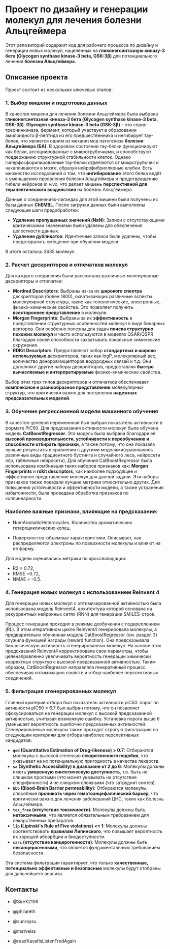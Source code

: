 
# Проект по дизайну и генерации молекул для лечения болезни Альцгеймера

Этот репозиторий содержит код для рабочего процесса по дизайну и генерации новых молекул, нацеленных на **гликонегсинтазную киназу-3 бета (Glycogen synthase kinase-3 beta, GSK-3β)** для потенциального лечения **болезни Альцгеймера**.

## Описание проекта

Проект состоит из нескольких ключевых этапов:

### 1\. Выбор мишени и подготовка данных

В качестве мишени для лечения болезни Альцгеймера была выбрана **гликонегсинтазная киназа-3 бета (Glycogen synthase kinase-3 beta, GSK-3β)**.
**Glycogen synthase kinase-3 beta (GSK-3β)** – это серин-треонинкиназа, фермент, который участвует в образовании амилоидного β-пептида из его предшественника и ингибирует тау-белок, что является одним из механизмов патогенеза **болезни Альцгеймера (БА)**. В здоровом состоянии тау-белки функционируют как белки, ассоциированные с микротрубочками, и способствуют поддержанию структурной стабильности клеток. Однако гиперфосфорилированные тау-белки отделяются от микротрубочек и накапливаются в мозге, образуя нейрофибриллярные клубки. Есть множество исследований о том, что **ингибирование** этого белка ведёт к уменьшению проявления болезни Альцгеймера и предотвращению гибели нейронов *in vivo*, что делает мишень **перспективной для терапевтического воздействия** на болезнь Альцгеймера.

Данные о соединениях-лигандах для этой мишени были получены из базы данных **ChEMBL**.
После загрузки данных были выполнены следующие шаги предобработки:

  * **Удаление пропущенных значений (NaN)**: Записи с отсутствующими критическими значениями были удалены для обеспечения целостности данных.
  * **Удаление дубликатов**: Идентичные записи были удалены, чтобы предотвратить смещение при обучении модели.

В итоге осталось 3635 молекул.

### 2\. Расчет дескрипторов и отпечатков молекул

Для каждого соединения были рассчитаны различные молекулярные дескрипторы и отпечатки:

  * **Mordred Descriptors**: Выбраны из-за их **широкого спектра** дескрипторов (более 1800), охватывающих различные аспекты молекулярной структуры, такие как топологические, электронные, физико-химические свойства. Это позволяет получить **всестороннее представление** о молекуле.
  * **Morgan Fingerprints**: Выбраны за их **эффективность** в представлении структурных особенностей молекул в виде бинарных векторов. Они особенно полезны для задач **поиска структурно похожих молекул** и часто используются в моделях QSAR/QSPR благодаря своей способности захватывать локальные химические окружения.
  * **RDKit Descriptors**: Предоставляют набор **стандартных и широко используемых** дескрипторов, таких как logP, молекулярный вес, количество доноров/акцепторов водородных связей и т.д. Они дополняют другие наборы дескрипторов, предоставляя **быстро вычисляемые и интерпретируемые** физико-химические свойства.

Выбор этих трех типов дескрипторов и отпечатков обеспечивает **комплексное и разнообразное представление** молекулярных структур, что критически важно для построения **надежных предсказательных моделей**.

### 3\. Обучение регрессионной модели машинного обучения

В качестве целевой переменнной был выбран показатель активности в формате PiC50.
Для предсказания активности молекул была обучена модель **CatBoostRegressor**. Эта модель была выбрана благодаря её **высокой производительности, устойчивости к переобучению и способности отбирать признаки**, а также потому, что она показала лучшие результаты в сравнении с другими моделями(сравнвались различные виды градиентного бустинга и случайного леса, нейросети mlp, табличные нейросети). Для обучения CatBoostRegressor была использована комбинация таких наборов признаков как: **Morgan Fingerprints** и **rdkit descriptors**, как наиболее подходящее и эффективное представление молекул для данной задачи. Эти наборы признаков также показали лучшие метрики относительно других. Для повышения устойчивости и эффективности модели, а также устранения избыточности, была проведена обработка признаков по коллинеарности.
### Наиболее важные признаки, влияющие на предсказание: 

* NumAromaticHeterocycles. 
Количество ароматических гетероциклических колец.

* Поверхностно-объемные характеристики. 
Описывает, как распределяются электроны по поверхности молекулы и влияют на ее форму.

Для модели оценивались метрики по кроссвалидации: 
* R2 = 0.72, 
* RMSE =0.72, 
* NMAE = -0.5.

### 4\. Генерация новых молекул с использованием Reinvent 4

Для генерации новых молекул с оптимизированной активностью была использована модель Reinvent4, архитектура которой основана на рекуррентных нейронных сетях (RNN) для генерации SMILES-строк.

Процесс генерации проходил в режиме дообучения с подкреплением (RL). В этом итеративном цикле Reinvent4 генерировала молекулы, а предварительно обученная модель CatBoostRegressor (см. раздел 3) служила функцией награды (reward function). Она предсказывала биологическую активность сгенерированных молекул. На основе этих предсказаний Reinvent4 корректировала свои параметры, чтобы целенаправленно увеличивать вероятность генерации химически корректных структур с высокой предсказанной активностью. Таким образом, CatBoostRegressor направляла генеративный процесс, обеспечивая оптимизацию свойств и отбор наиболее перспективных соединений.

### 5\. Фильтрация сгенерированных молекул

 Главный критерий отбора был показатель активности piC50. порог по активности pIC50 ≥ 6.7 был выбран потому, что он позволяет сфокусироваться на генерации молекул с высокой предсказанной активностью, учитывая возможную ошибку. Установка порога выше 6 уменьшает вероятность ошибочно предсказанных активностей.
Сгенерированные молекулы также проходят строгую фильтрацию по следующим критериям для отбора наиболее перспективных кандидатов:

  * **`qed` (Quantitative Estimation of Drug-likeness) \> 0.7**: Отбираются молекулы с высокой степенью **лекарственного подобия**, что указывает на их потенциальную пригодность в качестве лекарств.
  * **`sa` (Synthetic Accessibility) в диапазоне от 2 до 6**: Молекулы должны иметь **умеренную синтетическую доступность**, т.е. быть не слишком простыми (что может указывать на отсутствие специфичности) и не слишком сложными (что затруднит синтез).
  * **`bbb` (Blood-Brain Barrier permeability)**: Отбираются молекулы, способные **проникать через гематоэнцефалический барьер**, что критически важно для лечения заболеваний ЦНС, таких как болезнь Альцгеймера.
  * **`tox_free` (отсутствие токсичности)**: Молекулы должны быть **нетоксичными**, что является обязательным требованием для лекарственных препаратов.
  * **`lip` (Lipinski's Rule of Five violations) \<= 1**: Молекулы должны соответствовать **правилам Липинского**, что повышает вероятность их хорошей абсорбции и биодоступности.
  * **`carc` (отсутствие канцерогенности)**: Молекулы должны быть **неканцерогенными**, что является фундаментальным требованием безопасности.

Эта система фильтрации гарантирует, что только **качественные, потенциально эффективные и безопасные** молекулы будут отобраны для дальнейшего анализа.


## Контакты

* @SireX2106

* @philareth

* @sunraysu

* @matveiss

* @readKavafisListenFredAgain

